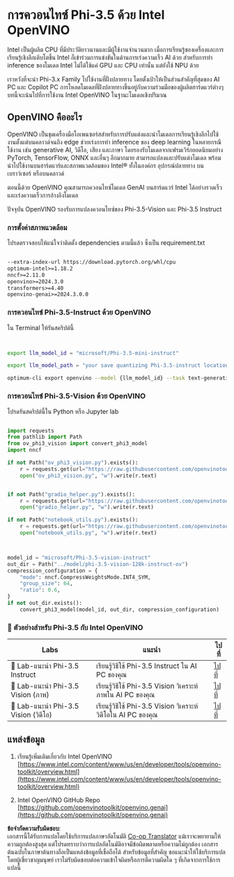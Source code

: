 <!--
CO_OP_TRANSLATOR_METADATA:
{
  "original_hash": "3139a6a82f357a9f90f1fe51c4caf65a",
  "translation_date": "2025-07-16T22:01:52+00:00",
  "source_file": "md/01.Introduction/04/UsingIntelOpenVINOQuantifyingPhi.md",
  "language_code": "th"
}
-->
# **การควอนไทซ์ Phi-3.5 ด้วย Intel OpenVINO**

Intel เป็นผู้ผลิต CPU ที่มีประวัติยาวนานและมีผู้ใช้งานจำนวนมาก เมื่อการเรียนรู้ของเครื่องและการเรียนรู้เชิงลึกเติบโตขึ้น Intel ก็เข้าร่วมการแข่งขันในด้านการเร่งความเร็ว AI ด้วย สำหรับการทำ inference ของโมเดล Intel ไม่ได้ใช้แค่ GPU และ CPU เท่านั้น แต่ยังใช้ NPU ด้วย

เราหวังที่จะนำ Phi-3.x Family ไปใช้งานที่ฝั่งปลายทาง โดยตั้งเป้าให้เป็นส่วนสำคัญที่สุดของ AI PC และ Copilot PC การโหลดโมเดลที่ฝั่งปลายทางขึ้นอยู่กับความร่วมมือของผู้ผลิตฮาร์ดแวร์ต่างๆ บทนี้จะเน้นไปที่การใช้งาน Intel OpenVINO ในฐานะโมเดลเชิงปริมาณ

## **OpenVINO คืออะไร**

OpenVINO เป็นชุดเครื่องมือโอเพนซอร์สสำหรับการปรับแต่งและนำโมเดลการเรียนรู้เชิงลึกไปใช้งานตั้งแต่บนคลาวด์จนถึง edge ช่วยเร่งการทำ inference ของ deep learning ในหลายกรณีใช้งาน เช่น generative AI, วิดีโอ, เสียง และภาษา โดยรองรับโมเดลจากเฟรมเวิร์กยอดนิยมอย่าง PyTorch, TensorFlow, ONNX และอื่นๆ อีกมากมาย สามารถแปลงและปรับแต่งโมเดล พร้อมนำไปใช้งานบนฮาร์ดแวร์และสภาพแวดล้อมของ Intel® ทั้งในองค์กร อุปกรณ์ปลายทาง บนเบราว์เซอร์ หรือบนคลาวด์

ตอนนี้ด้วย OpenVINO คุณสามารถควอนไทซ์โมเดล GenAI บนฮาร์ดแวร์ Intel ได้อย่างรวดเร็วและเร่งความเร็วการอ้างอิงโมเดล

ปัจจุบัน OpenVINO รองรับการแปลงควอนไทซ์ของ Phi-3.5-Vision และ Phi-3.5 Instruct

### **การตั้งค่าสภาพแวดล้อม**

โปรดตรวจสอบให้แน่ใจว่าติดตั้ง dependencies ตามนี้แล้ว ซึ่งเป็น requirement.txt

```txt

--extra-index-url https://download.pytorch.org/whl/cpu
optimum-intel>=1.18.2
nncf>=2.11.0
openvino>=2024.3.0
transformers>=4.40
openvino-genai>=2024.3.0.0

```

### **การควอนไทซ์ Phi-3.5-Instruct ด้วย OpenVINO**

ใน Terminal ให้รันสคริปต์นี้

```bash


export llm_model_id = "microsoft/Phi-3.5-mini-instruct"

export llm_model_path = "your save quantizing Phi-3.5-instruct location"

optimum-cli export openvino --model {llm_model_id} --task text-generation-with-past --weight-format int4 --group-size 128 --ratio 0.6  --sym  --trust-remote-code {llm_model_path}


```

### **การควอนไทซ์ Phi-3.5-Vision ด้วย OpenVINO**

โปรดรันสคริปต์นี้ใน Python หรือ Jupyter lab

```python

import requests
from pathlib import Path
from ov_phi3_vision import convert_phi3_model
import nncf

if not Path("ov_phi3_vision.py").exists():
    r = requests.get(url="https://raw.githubusercontent.com/openvinotoolkit/openvino_notebooks/latest/notebooks/phi-3-vision/ov_phi3_vision.py")
    open("ov_phi3_vision.py", "w").write(r.text)


if not Path("gradio_helper.py").exists():
    r = requests.get(url="https://raw.githubusercontent.com/openvinotoolkit/openvino_notebooks/latest/notebooks/phi-3-vision/gradio_helper.py")
    open("gradio_helper.py", "w").write(r.text)

if not Path("notebook_utils.py").exists():
    r = requests.get(url="https://raw.githubusercontent.com/openvinotoolkit/openvino_notebooks/latest/utils/notebook_utils.py")
    open("notebook_utils.py", "w").write(r.text)



model_id = "microsoft/Phi-3.5-vision-instruct"
out_dir = Path("../model/phi-3.5-vision-128k-instruct-ov")
compression_configuration = {
    "mode": nncf.CompressWeightsMode.INT4_SYM,
    "group_size": 64,
    "ratio": 0.6,
}
if not out_dir.exists():
    convert_phi3_model(model_id, out_dir, compression_configuration)

```

### **🤖 ตัวอย่างสำหรับ Phi-3.5 กับ Intel OpenVINO**

| Labs    | แนะนำ | ไปที่ |
| -------- | ------- |  ------- |
| 🚀 Lab-แนะนำ Phi-3.5 Instruct  | เรียนรู้วิธีใช้ Phi-3.5 Instruct ใน AI PC ของคุณ    |  [ไปที่](../../../../../code/09.UpdateSamples/Aug/intel-phi35-instruct-zh.ipynb)    |
| 🚀 Lab-แนะนำ Phi-3.5 Vision (ภาพ) | เรียนรู้วิธีใช้ Phi-3.5 Vision วิเคราะห์ภาพใน AI PC ของคุณ      |  [ไปที่](../../../../../code/09.UpdateSamples/Aug/intel-phi35-vision-img.ipynb)    |
| 🚀 Lab-แนะนำ Phi-3.5 Vision (วิดีโอ)   | เรียนรู้วิธีใช้ Phi-3.5 Vision วิเคราะห์วิดีโอใน AI PC ของคุณ    |  [ไปที่](../../../../../code/09.UpdateSamples/Aug/intel-phi35-vision-video.ipynb)    |

## **แหล่งข้อมูล**

1. เรียนรู้เพิ่มเติมเกี่ยวกับ Intel OpenVINO [https://www.intel.com/content/www/us/en/developer/tools/openvino-toolkit/overview.html](https://www.intel.com/content/www/us/en/developer/tools/openvino-toolkit/overview.html)

2. Intel OpenVINO GitHub Repo [https://github.com/openvinotoolkit/openvino.genai](https://github.com/openvinotoolkit/openvino.genai)

**ข้อจำกัดความรับผิดชอบ**:  
เอกสารนี้ได้รับการแปลโดยใช้บริการแปลภาษาอัตโนมัติ [Co-op Translator](https://github.com/Azure/co-op-translator) แม้เราจะพยายามให้ความถูกต้องสูงสุด แต่โปรดทราบว่าการแปลอัตโนมัติอาจมีข้อผิดพลาดหรือความไม่ถูกต้อง เอกสารต้นฉบับในภาษาต้นทางถือเป็นแหล่งข้อมูลที่เชื่อถือได้ สำหรับข้อมูลที่สำคัญ ขอแนะนำให้ใช้บริการแปลโดยผู้เชี่ยวชาญมนุษย์ เราไม่รับผิดชอบต่อความเข้าใจผิดหรือการตีความผิดใด ๆ ที่เกิดจากการใช้การแปลนี้